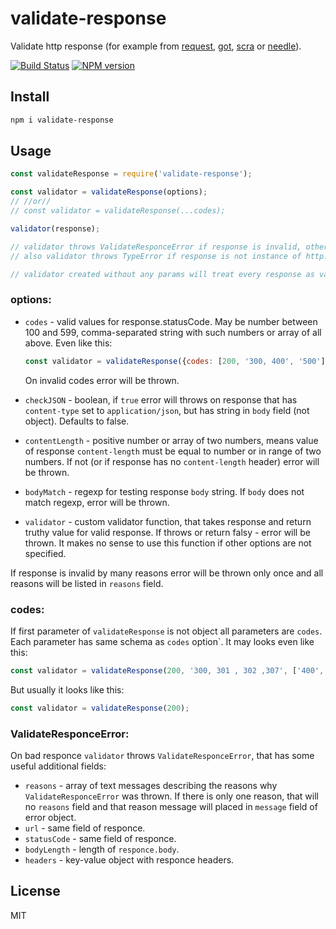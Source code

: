 # validate-response

Validate http response (for example from [request](https://github.com/request/request), [got](https://github.com/sindresorhus/got), [scra](https://github.com/astur/scra) or [needle](https://github.com/tomas/needle)).

[![Build Status][travis-image]][travis-url]
[![NPM version][npm-image]][npm-url]

## Install

```bash
npm i validate-response
```

## Usage

```js
const validateResponse = require('validate-response');

const validator = validateResponse(options);
// //or//
// const validator = validateResponse(...codes);

validator(response);

// validator throws ValidateResponceError if response is invalid, otherwise do nothing.
// also validator throws TypeError if response is not instance of http.IncomingMessage.

// validator created without any params will treat every response as valid.
```

### options:

- `codes` - valid values for response.statusCode. May be number between 100 and 599, comma-separated string with such numbers or array of all above. Even like this:
    ```js
    const validator = validateResponse({codes: [200, '300, 400', '500']});
    ```
    On invalid codes error will be thrown.

- `checkJSON` - boolean, if `true` error will throws on response that has `content-type` set to `application/json`, but has string in `body` field (not object). Defaults to false.

- `contentLength` - positive number or array of two numbers, means value of response `content-length` must be equal to number or in range of two numbers. If not (or if response has no `content-length` header) error will be thrown.

- `bodyMatch` - regexp for testing response `body` string. If `body` does not match regexp, error will be thrown.

- `validator` - custom validator function, that takes response and return truthy value for valid response. If throws or return falsy - error will be thrown. It makes no sense to use this function if other options are not specified.

If response is invalid by many reasons error will be thrown only once and all reasons will be listed in `reasons` field.

### codes:

If first parameter of `validateResponse` is not object all parameters are `codes`. Each parameter has same schema as `codes` option`. It may looks even like this:

```js
const validator = validateResponse(200, '300, 301 , 302 ,307', ['400', '401, 403', 451], '500']});
```

But usually it looks like this:

```js
const validator = validateResponse(200);
```

### ValidateResponceError:

On bad responce `validator` throws `ValidateResponceError`, that has some useful additional fields:

* `reasons` - array of text messages describing the reasons why `ValidateResponceError` was thrown. If there is only one reason, that will no `reasons` field and that reason message will placed in `message` field of error object.
* `url` - same field of responce.
* `statusCode` - same field of responce.
* `bodyLength` - length of `responce.body`.
* `headers` - key-value object with responce headers.

## License

MIT

[npm-url]: https://npmjs.org/package/validate-response
[npm-image]: https://badge.fury.io/js/validate-response.svg
[travis-url]: https://travis-ci.org/astur/validate-response
[travis-image]: https://travis-ci.org/astur/validate-response.svg?branch=master